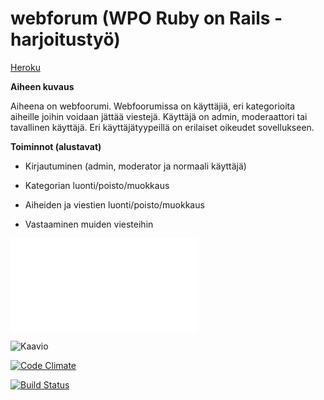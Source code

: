 # webforum (WPO Ruby on Rails -harjoitustyö)

[Heroku](https://blueberry-surprise-52605.herokuapp.com/)

**Aiheen kuvaus**

Aiheena on webfoorumi. Webfoorumissa on käyttäjiä, eri kategorioita aiheille joihin voidaan jättää viestejä. Käyttäjä on admin, moderaattori tai tavallinen käyttäjä. Eri käyttäjätyypeillä on erilaiset oikeudet sovellukseen.

**Toiminnot (alustavat)**

*	Kirjautuminen (admin, moderator ja normaali käyttäjä)

*	Kategorian luonti/poisto/muokkaus

*	Aiheiden ja viestien luonti/poisto/muokkaus

*	Vastaaminen muiden viesteihin

![Tuntikirjanpito](/dokumentaatio/tuntikirjanpito.md)

![Kaavio](/dokumentaatio/KAAVIO.png)

[![Code Climate](https://codeclimate.com/github/otsepp/webforum.png)](https://codeclimate.com/github/otsepp/webforum)

[![Build Status](https://travis-ci.org/otsepp/webforum.png)](https://travis-ci.org/otsepp/webforum)
